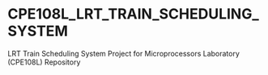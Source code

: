 # CPE108L_LRT_TRAIN_SCHEDULING_SYSTEM

LRT Train Scheduling System Project for Microprocessors Laboratory (CPE108L) Repository
